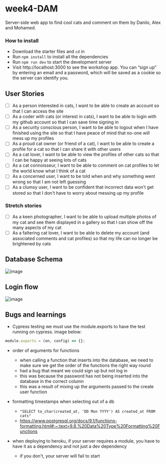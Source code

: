 # week4-DAM

Server-side web app to find cool cats and comment on them by Danilo, Alex and Mohamed.

### How to install
- Download the starter files and `cd` in
- Run `npm install` to install all the dependencies
- Run `npm run dev` to start the development server
- Visit http://localhost:3000 to see the workshop app. You can “sign up” by entering an email and a password, which will be saved as a cookie so the server can identify you.

## User Stories

- [ ] As a person interested in cats, I want to be able to create an account so that I can access the site
- [ ] As a coder with cats (or interest in cats), I want to be able to login with my github account so that I can save time signing in
- [ ] As a security conscious person, I want to be able to logout when I have finished using the site so that I have peace of mind that no-one will mess up my profiles
- [ ] As a proud cat owner (or friend of a cat), I want to be able to create a profile for a cat so that I can share it with other users
- [ ] As a cat lover, I want to be able to view the profiles of other cats so that I can be happy at seeing lots of cats
- [ ] As a cat connoisseur, I want to be able to comment on cat profiles to let the world know what I think of a cat
- [ ] As a concerned user, I want to be told when and why something went wrong so that I am not left guessing
- [ ] As a clumsy user, I want to be confident that incorrect data won't get stored so that I don't have to worry about messing up my profile

### Stretch stories

- [ ] As a keen photographer, I want to be able to upload multiple photos of my cat and see them displayed in a gallery so that I can show off the many aspects of my cat
- [ ] As a faltering cat lover, I want to be able to delete my account (and associated comments and cat profiles) so that my life can no longer be brightened by cats

## Database Schema

![image](https://user-images.githubusercontent.com/76691426/137887237-b3f95c90-be9c-4511-a09f-e1057c4230ec.png)

## Login flow

![image](https://user-images.githubusercontent.com/76691426/138062609-1b45ed29-d389-40c2-95bc-c252a4b52d3f.png)

## Bugs and learnings

- Cypress testing
  we must use the module.exports to have the test running on cypress.
  image below:

```javascript
module.exports = (on, config) => {};
```

- order of arguments for functions

  - when calling a function that inserts into the database, we need to make sure we get the order of the functions the right way round
  - had a bug that meant we could sign up but not log in
  - this was because the password has not being inserted into the database in the correct column
  - this was a result of mixing up the arguments passed to the create user function

- formatting timestamps when selecting out of a db
  - `"SELECT to_char(created_at, 'DD Mon YYYY') AS created_at FROM cats"`
  - https://www.postgresql.org/docs/9.1/functions-formatting.html#:~:text=9.8.%20Data%20Type%20Formatting%20Functions

- when deploying to heroku, if your server requires a module, you have to have it as a dependency and not just a dev dependency
  - if you don't, your server will fail to start
